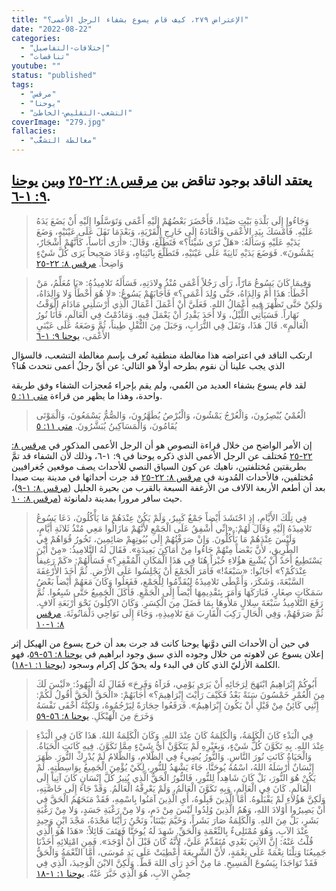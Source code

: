 ```yaml
---
title: "الإعتراض ٢٧٩، كيف قام يسوع بشفاء الرجل الأعمى؟"
date: "2022-08-22"
categories:
  - "إختلافات-التفاصيل"
  - "تناقضات"
youtube: ""
status: "published"
tags:
  - "مرقس"
  - "يوحنا"
  - "التشعب-التقليص-الخاطئ"
coverImage: "279.jpg"
fallacies:
  - "مغالطة التشعُّب"
---
```


## **يعتقد الناقد بوجود تناقض بين [مرقس ٨: ٢٢-٢٥](https://www.bible.com//bible/101/MRK.8.22-25) وبين [يوحنا ٩: ١-٦](https://www.bible.com//bible/101/JHN.9.1-6).**

> وَجَاءُوا إِلَى بَلْدَةِ بَيْتِ صَيْدَا، فَأَحْضَرَ بَعْضُهُمْ إِلَيْهِ أَعْمَى وَتَوَسَّلُوا إِلَيْهِ أَنْ يَضَعَ يَدَهُ عَلَيْهِ. فَأَمْسَكَ بِيَدِ الأَعْمَى وَاقْتَادَهُ إِلَى خَارِجِ الْقَرْيَةِ، وَبَعْدَمَا تَفَلَ عَلَى عَيْنَيْهِ، وَضَعَ يَدَيْهِ عَلَيْهِ وَسَأَلَهُ: «هَلْ تَرَى شَيْئاً؟» فَتَطَلَّعَ، وَقَالَ: «أَرَى أُنَاساً، كَأَنَّهُمْ أَشْجَارٌ، يَمْشُونَ». فَوَضَعَ يَدَيْهِ ثَانِيَةً عَلَى عَيْنَيْهِ، فَتَطَلَّعَ بِانْتِبَاهٍ، وَعَادَ صَحِيحاً يَرَى كُلَّ شَيْءٍ وَاضِحاً. [مرقس ٨: ٢٢-٢٥](https://www.bible.com//bible/101/MRK.8.22-25)

> وَفِيمَا كَانَ يَسُوعُ مَارّاً، رَأَى رَجُلاً أَعْمَى مُنْذُ وِلادَتِهِ، فَسَأَلَهُ تَلامِيذُهُ: «يَا مُعَلِّمُ، مَنْ أَخْطَأَ: هَذَا أَمْ وَالِدَاهُ، حَتَّى وُلِدَ أَعْمَى؟» فَأَجَابَهُمْ يَسُوعُ: «لا هُوَ أَخْطَأَ وَلا وَالِدَاهُ، وَلكِنْ حَتَّى تَظْهَرَ فِيهِ أَعْمَالُ اللهِ. فَعَلَيَّ أَنْ أَعْمَلَ أَعْمَالَ الَّذِي أَرْسَلَنِي مَادَامَ الْوَقْتُ نَهَاراً. فَسَيَأْتِي اللَّيْلُ، وَلا أَحَدَ يَقْدِرُ أَنْ يَعْمَلَ فِيهِ. وَمَادُمْتُ فِي الْعَالَمِ، فَأَنَا نُورُ الْعَالَمِ». قَالَ هَذَا، وَتَفَلَ فِي التُّرَابِ، وَجَبَلَ مِنَ التُّفْلِ طِيناً، ثُمَّ وَضَعَهُ عَلَى عَيْنَيِ الأَعْمَى، [يوحنا ٩: ١-٦](https://www.bible.com//bible/101/JHN.9.1-6)

ارتكب الناقد في اعتراضه هذا مغالطة منطقية تُعرف بإسم مغالطة التشعب، فالسؤال الذي يجب علينا أن نقوم بطرحه أولاً هو التالي: عن أيِّ رجلُ أعمى نتحدث هُنا؟

لقد قام يسوع بشفاء العديد من العُمي، ولم يقم بإجراء مُعجزات الشفاء وفق طريقة واحدة، وهذا ما يظهر من قراءة [متى ١١: ٥](https://www.bible.com//bible/101/MAT.11.5).

> الْعُمْيُ يُبْصِرُونَ، وَالْعُرْجُ يَمْشُونَ، وَالْبُرْصُ يُطَهَّرُونَ، وَالصُّمُّ يَسْمَعُونَ، وَالْمَوْتَى يُقَامُونَ، وَالْمَسَاكِينُ يُبَشَّرُونَ. [متى ١١: ٥](https://www.bible.com//bible/101/MAT.11.5)

إن الأمر الواضح من خلال قراءة النصوص هو أن الرجل الأعمى المذكور في [مرقس ٨: ٢٢-٢٥](https://www.bible.com//bible/101/MRK.8.22-25) مُختلف عن الرجل الأعمى الذي ذكره يوحنا في ٩: ١-٦، وذلك لأن الشفاء قد تمَّ بطريقتين مُختلفتين، ناهيك عن كون السياق النصي للأحداث يصف موقعين جُغرافيين مُختلفين، فالأحداث المُدونة في [مرقس ٨: ٢٢-٢٥](https://www.bible.com//bible/101/MRK.8.22-25) قد جرت أحداثها في مدينة بيت صيدا بعد أن أطعم الأربعة الآلاف من الأرغفة السبعة بالقرب من بحيرة الجليل ([مرقس ٨: ١-٩](https://www.bible.com//bible/101/MRK.8.1-9))، حيث سافر مرورا بمدينة دلمانوثة ([مرقس ٨: ١٠](https://www.bible.com//bible/101/MRK.8.10).

> فِي تِلْكَ الأَيَّامِ، إِذِ احْتَشَدَ أَيْضاً جَمْعٌ كَبِيرٌ، وَلَمْ يَكُنْ عِنْدَهُمْ مَا يَأْكُلُونَ، دَعَا يَسُوعُ تَلامِيذَهُ إِلَيْهِ وَقَالَ لَهُمْ: «إِنِّي أُشْفِقُ عَلَى الْجَمْعِ لأَنَّهُمْ مَازَالُوا مَعِي مُنْذُ ثَلاثَةِ أَيَّامٍ، وَلَيْسَ عِنْدَهُمْ مَا يَأْكُلُونَ. وَإِنْ صَرَفْتُهُمْ إِلَى بُيُوتِهِمْ صَائِمِينَ، تَخُورُ قُوَاهُمْ فِي الطَّرِيقِ، لأَنَّ بَعْضاً مِنْهُمْ جَاءُوا مِنْ أَمَاكِنَ بَعِيدَةٍ». فَقَالَ لَهُ التَّلامِيذُ: «مِنْ أَيْنَ يَسْتَطِيعُ أَحَدٌ أَنْ يُشْبِعَ هؤُلاءِ خُبْزاً هُنَا فِي هَذَا الْمَكَانِ الْمُقْفِرِ؟» فَسَأَلَهُمْ: «كَمْ رَغِيفاً عِنْدَكُمْ؟» أَجَابُوا: «سَبْعَةٌ!» فَأَمَرَ الْجَمْعَ أَنْ يَجْلِسُوا عَلَى الأَرْضِ. ثُمَّ أَخَذَ الأَرْغِفَةَ السَّبْعَةَ، وَشَكَرَ، وَأَعْطَى تَلامِيذَهُ لِيُقَدِّمُوا لِلْجَمْعِ، فَفَعَلُوا وَكَانَ مَعَهُمْ أَيْضاً بَعْضُ سَمَكَاتٍ صِغَارٍ، فَبَارَكَهَا وَأَمَرَ بِتَقْدِيمِهَا أَيْضاً إِلَى الْجَمْعِ. فَأَكَلَ الْجَمِيعُ حَتَّى شَبِعُوا. ثُمَّ رَفَعَ التَّلامِيذُ سَبْعَةَ سِلالٍ مَلأُوهَا بِمَا فَضَلَ مِنَ الْكِسَرِ. وَكَانَ الآكِلُونَ نَحْوَ أَرْبَعَةِ آلافٍ. ثُمَّ صَرَفَهُمْ، وَفِي الْحَالِ رَكِبَ الْقَارِبَ مَعَ تَلامِيذِهِ، وَجَاءَ إِلَى نَوَاحِي دَلْمَانُوثَةَ. [مرقس ٨: ١-١٠](https://www.bible.com//bible/101/MRK.8.1-10)

في حين أن الأحداث التي دوَّنها يوحنا كانت قد جرت بعد أن خرج يسوع من الهيكل إثر إعلان يسوع عن لاهوته من خلال وجوده الذي سبق وجود ابراهيم في [يوحنا ٨: ٥٦-٥٩](https://www.bible.com//bible/101/JHN.8.56-59)، فهو الكلمة الأزليّ الذي كان في البدء وله يحقّ كل إكرام وسجود ([يوحنا ١: ١-١٨](https://www.bible.com//bible/101/JHN.1.1-18)).

> أَبُوكُمْ إِبْرَاهِيمُ ابْتَهَجَ لِرَجَائِهِ أَنْ يَرَى يَوْمِي، فَرَآهُ وَفَرِحَ» فَقَالَ لَهُ الْيَهُودُ: «لَيْسَ لَكَ مِنَ الْعُمْرِ خَمْسُونَ سَنَةً بَعْدُ فَكَيْفَ رَأَيْتَ إِبْرَاهِيمَ؟» أَجَابَهُمْ: «الْحَقَّ الْحَقَّ أَقُولُ لَكُمْ: إِنَّنِي كَائِنٌ مِنْ قَبْلِ أَنْ يَكُونَ إِبْرَاهِيمُ». فَرَفَعُوا حِجَارَةً لِيَرْجُمُوهُ، وَلكِنَّهُ أَخْفَى نَفْسَهُ وَخَرَجَ مِنَ الْهَيْكَلِ. [يوحنا ٨: ٥٦-٥٩](https://www.bible.com//bible/101/JHN.8.56-59)

> فِي الْبَدْءِ كَانَ الْكَلِمَةُ، وَالْكَلِمَةُ كَانَ عِنْدَ اللهِ. وَكَانَ الْكَلِمَةُ اللهُ. هَذَا كَانَ فِي الْبَدْءِ عِنْدَ اللهِ. بِهِ تَكَوَّنَ كُلُّ شَيْءٍ، وَبِغَيْرِهِ لَمْ يَتَكَوَّنْ أَيُّ شَيْءٍ مِمَّا تَكَوَّنَ. فِيهِ كَانَتِ الْحَيَاةُ. وَالْحَيَاةُ كَانَتِ نُورَ النَّاسِ. وَالنُّورُ يُضِيءُ فِي الظَّلامِ، وَالظَّلامُ لَمْ يُدْرِكْ النُّورَ. ظَهَرَ إِنْسَانٌ أَرْسَلَهُ اللهُ، اسْمُهُ يُوحَنَّا، جَاءَ يَشْهَدُ لِلنُّورِ، لِكَيْ يُؤْمِنَ الْجَمِيعُ بِوَاسِطَتِهِ. لَمْ يَكُنْ هُوَ النُّورَ، بَلْ كَانَ شَاهِداً لِلنُّورِ، فَالنُّورُ الْحَقُّ الَّذِي يُنِيرُ كُلَّ إِنْسَانٍ كَانَ آتِياً إِلَى الْعَالَمِ. كَانَ فِي الْعَالَمِ، وَبِهِ تَكَوَّنَ الْعَالَمُ، وَلَمْ يَعْرِفْهُ الْعَالَمُ. وَقَدْ جَاءَ إِلَى خَاصَّتِهِ، وَلَكِنَّ هَؤُلاءِ لَمْ يَقْبَلُوهُ. أَمَّا الَّذِينَ قَبِلُوهُ، أَيِ الَّذِينَ آمَنُوا بِاسْمِهِ، فَقَدْ مَنَحَهُمُ الْحَقَّ فِي أَنْ يَصِيرُوا أَوْلادَ اللهِ، وَهُمُ الَّذِينَ وُلِدُوا لَيْسَ مِنْ دَمٍ، وَلا مِنْ رَغْبَةِ جَسَدٍ، وَلا مِنْ رَغْبَةِ بَشَرٍ، بَلْ مِنَ اللهِ. وَالْكَلِمَةُ صَارَ بَشَراً، وَخَيَّمَ بَيْنَنَا، وَنَحْنُ رَأَيْنَا مَجْدَهُ، مَجْدَ ابْنٍ وَحِيدٍ عِنْدَ الآبِ، وَهُوَ مُمْتَلِىءٌ بِالنِّعْمَةِ وَالْحَقِّ. شَهِدَ لَهُ يُوحَنَّا فَهَتَفَ قَائِلاً: «هَذَا هُوَ الَّذِي قُلْتُ عَنْهُ: إِنَّ الآتِيَ بَعْدِي مُتَقَدِّمٌ عَلَيَّ، لأَنَّهُ كَانَ قَبْلَ أَنْ أُوْجَدَ». فَمِنِ امْتِلائِهِ أَخَذْنَا جَمِيعُنَا وَنِلْنَا نِعْمَةً عَلَى نِعْمَةٍ، لأَنَّ الشَّرِيعَةَ أُعْطِيَتْ عَلَى يَدِ مُوسَى، أَمَّا النِّعْمَةُ وَالْحَقُّ فَقَدْ تَوَاجَدَا بِيَسُوعَ الْمَسِيحِ. مَا مِنْ أَحَدٍ رَأَى اللهَ قَطُّ. وَلَكِنَّ الابْنَ الْوَحِيدَ، الَّذِي فِي حِضْنِ الآبِ، هُوَ الَّذِي خَبَّرَ عَنْهُ. [يوحنا ١: ١-١٨](https://www.bible.com//bible/101/JHN.1.1-18)
